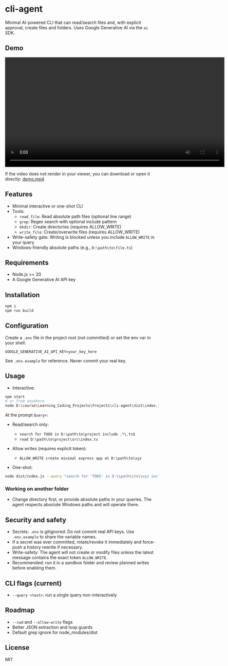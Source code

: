 # cli-agent

Minimal AI-powered CLI that can read/search files and, with explicit approval, create files and folders. Uses Google Generative AI via the `ai` SDK.

## Demo

<video src="demo.mp4" width="720" controls></video>

If the video does not render in your viewer, you can download or open it directly: [demo.mp4](demo.mp4)

## Features
- Minimal interactive or one-shot CLI
- Tools:
  - `read_file`: Read absolute path files (optional line range)
  - `grep`: Regex search with optional include pattern
  - `mkdir`: Create directories (requires ALLOW_WRITE)
  - `write_file`: Create/overwrite files (requires ALLOW_WRITE)
- Write-safety gate: Writing is blocked unless you include `ALLOW_WRITE` in your query
- Windows-friendly absolute paths (e.g., `D:\path\to\file.ts`)

## Requirements
- Node.js >= 20
- A Google Generative AI API key

## Installation
```bash
npm i
npm run build
```

## Configuration
Create a `.env` file in the project root (not committed) or set the env var in your shell:
```
GOOGLE_GENERATIVE_AI_API_KEY=your_key_here
```
See `.env.example` for reference. Never commit your real key.

## Usage
- Interactive:
```bash
npm start
# or from anywhere
node D:\course\Learning_Coding_Projects\Projects\cli-agent\dist\index.js
```
At the prompt `Query>`:
- Read/search only:
  - `search for TODO in D:\path\to\project include .*\.ts$`
  - `read D:\path\to\project\src\index.ts`
- Allow writes (requires explicit token):
  - `ALLOW_WRITE create minimal express app at D:\path\to\xyz` 

- One-shot:
```bash
node dist/index.js --query "search for 'TODO' in D:\\path\\to\\xyz include .*\\.ts$"
```

### Working on another folder
- Change directory first, or provide absolute paths in your queries. The agent respects absolute Windows paths and will operate there.

## Security and safety
- Secrets: `.env` is gitignored. Do not commit real API keys. Use `.env.example` to share the variable names.
- If a secret was ever committed, rotate/revoke it immediately and force-push a history rewrite if necessary.
- Write-safety: The agent will not create or modify files unless the latest message contains the exact token `ALLOW_WRITE`.
- Recommended: run it in a sandbox folder and review planned writes before enabling them.

## CLI flags (current)
- `--query <text>`: run a single query non-interactively

## Roadmap
- `--cwd` and `--allow-write` flags
- Better JSON extraction and loop guards
- Default grep ignore for node_modules/dist

## License
MIT 